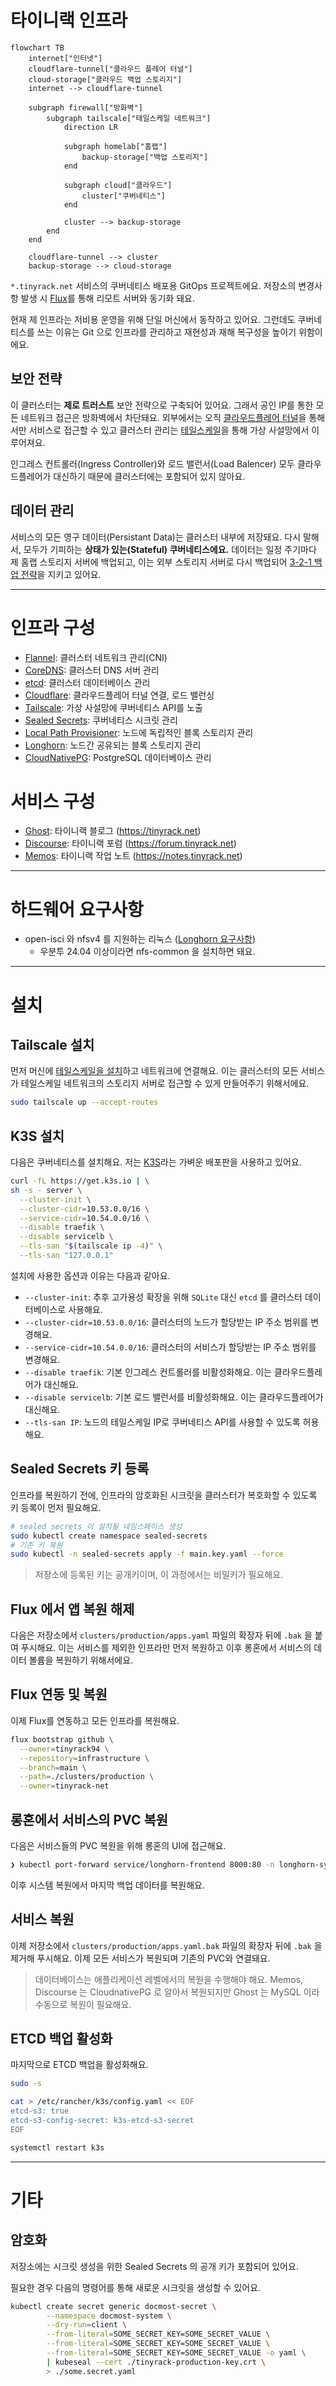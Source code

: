 # 타이니랙 인프라

```mermaid
flowchart TB
    internet["인터넷"]
    cloudflare-tunnel["클라우드 플레어 터널"]
    cloud-storage["클라우드 백업 스토리지"]
    internet --> cloudflare-tunnel

    subgraph firewall["방화벽"]
        subgraph tailscale["태일스케일 네트워크"]
            direction LR

            subgraph homelab["홈랩"]
                backup-storage["백업 스토리지"]
            end

            subgraph cloud["클라우드"]
                cluster["쿠버네티스"]
            end

            cluster --> backup-storage
        end
    end

    cloudflare-tunnel --> cluster
    backup-storage --> cloud-storage
```

`*.tinyrack.net` 서비스의 쿠버네티스 배포용 GitOps 프로젝트에요. 저장소의 변경사항 발생 시 [Flux](https://fluxcd.io/)를 통해 리모트 서버와 동기화 돼요.

현재 제 인프라는 저비용 운영을 위해 단일 머신에서 동작하고 있어요. 그런데도 쿠버네티스를 쓰는 이유는 Git 으로 인프라를 관리하고 재현성과 재해 복구성을 높이기 위함이에요.

## 보안 전략

이 클러스터는 **제로 트러스트** 보안 전략으로 구축되어 있어요. 그래서 공인 IP를 통한 모든 네트워크 접근은 방화벽에서 차단돼요. 외부에서는 오직 [클라우드플레어 터널](https://blog.cloudflare.com/ko-kr/tag/cloudflare-tunnel/)을 통해서만 서비스로 접근할 수 있고 클러스터 관리는 [테일스케일](https://tailscale.com/)을 통해 가상 사설망에서 이루어져요.

인그레스 컨트롤러(Ingress Controller)와 로드 밸런서(Load Balencer) 모두 클라우드플레어가 대신하기 때문에 클러스터에는 포함되어 있지 않아요.

## 데이터 관리

서비스의 모든 영구 데이터(Persistant Data)는 클러스터 내부에 저장돼요. 다시 말해서, 모두가 기피하는 **상태가 있는(Stateful) 쿠버네티스에요.** 데이터는 일정 주기마다 제 홈랩 스토리지 서버에 백업되고, 이는 외부 스토리지 서버로 다시 백업되어 [3-2-1 백업 전략](https://experience.dropbox.com/ko-kr/resources/3-2-1-backup-strategy)을 지키고 있어요.

---

# 인프라 구성

- [Flannel](https://github.com/flannel-io/flannel): 클러스터 네트워크 관리(CNI)
- [CoreDNS](https://coredns.io/): 클러스터 DNS 서버 관리
- [etcd](https://etcd.io/): 클러스터 데이터베이스 관리
- [Cloudflare](https://developers.cloudflare.com/cloudflare-one/connections/connect-networks/): 클라우드플레어 터널 연결, 로드 밸런싱
- [Tailscale](https://tailscale.com/): 가상 사설망에 쿠버네티스 API를 노출
- [Sealed Secrets](https://github.com/bitnami-labs/sealed-secrets): 쿠버네티스 시크릿 관리
- [Local Path Provisioner](https://github.com/rancher/local-path-provisioner): 노드에 독립적인 블록 스토리지 관리
- [Longhorn](https://longhorn.io/): 노드간 공유되는 블록 스토리지 관리
- [CloudNativePG](https://cloudnative-pg.io/): PostgreSQL 데이터베이스 관리

# 서비스 구성

- [Ghost](https://ghost.org/): 타이니랙 블로그 (https://tinyrack.net)
- [Discourse](https://www.discourse.org/): 타이니랙 포럼 (https://forum.tinyrack.net)
- [Memos](https://www.usememos.com/): 타이니랙 작업 노트 (https://notes.tinyrack.net)

---

# 하드웨어 요구사항

- open-isci 와 nfsv4 를 지원하는 리눅스 ([Longhorn 요구사항](https://longhorn.io/docs/1.9.0/deploy/install/#installing-open-iscsi))
  - 우분투 24.04 이상이라면 nfs-common 을 설치하면 돼요.

---

# 설치

## Tailscale 설치

먼저 머신에 [테일스케일을 설치](https://tailscale.com/download)하고 네트워크에 연결해요. 이는 클러스터의 모든 서비스가 테일스케일 네트워크의 스토리지 서버로 접근할 수 있게 만들어주기 위해서에요.

```bash
sudo tailscale up --accept-routes
```

## K3S 설치

다음은 쿠버네티스를 설치해요. 저는 [K3S](https://k3s.io/)라는 가벼운 배포판을 사용하고 있어요.

```bash
curl -fL https://get.k3s.io | \
sh -s - server \
  --cluster-init \
  --cluster-cidr=10.53.0.0/16 \
  --service-cidr=10.54.0.0/16 \
  --disable traefik \
  --disable servicelb \
  --tls-san "$(tailscale ip -4)" \
  --tls-san "127.0.0.1"
```

설치에 사용한 옵션과 이유는 다음과 같아요.

- `--cluster-init`: 추후 고가용성 확장을 위해 `SQLite` 대신 `etcd` 를 클러스터 데이터베이스로 사용해요.
- `--cluster-cidr=10.53.0.0/16`: 클러스터의 노드가 할당받는 IP 주소 범위를 변경해요.
- `--service-cidr=10.54.0.0/16`: 클러스터의 서비스가 할당받는 IP 주소 범위를 변경해요.
- `--disable traefik`: 기본 인그레스 컨트롤러를 비활성화해요. 이는 클라우드플레어가 대신해요.
- `--disable servicelb`: 기본 로드 밸런서를 비활성화해요. 이는 클라우드플레어가 대신해요.
- `--tls-san IP`: 노드의 테일스케일 IP로 쿠버네티스 API를 사용할 수 있도록 허용해요.

## Sealed Secrets 키 등록

인프라를 복원하기 전에, 인프라의 암호화된 시크릿을 클러스터가 복호화할 수 있도록 키 등록이 먼저 필요해요.

```bash
# sealed secrets 이 설치될 네임스페이스 생성
sudo kubectl create namespace sealed-secrets
# 기존 키 복원
sudo kubectl -n sealed-secrets apply -f main.key.yaml --force
```

> 저장소에 등록된 키는 공개키이며, 이 과정에서는 비밀키가 필요해요.

## Flux 에서 앱 복원 해제

다음은 저장소에서 `clusters/production/apps.yaml` 파일의 확장자 뒤에 `.bak` 을 붙여 푸시해요.
이는 서비스를 제외한 인프라만 먼저 복원하고 이후 롱혼에서 서비스의 데이터 볼륨을 복원하기 위해서에요.

## Flux 연동 및 복원

이제 Flux를 연동하고 모든 인프라를 복원해요.

```bash
flux bootstrap github \
  --owner=tinyrack94 \
  --repository=infrastructure \
  --branch=main \
  --path=./clusters/production \
  --owner=tinyrack-net
```

## 롱혼에서 서비스의 PVC 복원

다음은 서비스들의 PVC 복원을 위해 롱혼의 UI에 접근해요.

```bash
❯ kubectl port-forward service/longhorn-frontend 8000:80 -n longhorn-system
```

이후 시스템 복원에서 마지막 백업 데이터를 복원해요.

## 서비스 복원

이제 저장소에서 `clusters/production/apps.yaml.bak` 파일의 확장자 뒤에 `.bak` 을 제거해 푸시해요.
이제 모든 서비스가 복원되며 기존의 PVC와 연결돼요.

> 데이터베이스는 애플리케이션 레벨에서의 복원을 수행해야 해요.
> Memos, Discourse 는 CloudnativePG 로 알아서 복원되지만 Ghost 는 MySQL 이라 수동으로 복원이 필요해요. 

## ETCD 백업 활성화

마지막으로 ETCD 백업을 활성화해요.

```bash
sudo -s

cat > /etc/rancher/k3s/config.yaml << EOF
etcd-s3: true
etcd-s3-config-secret: k3s-etcd-s3-secret
EOF

systemctl restart k3s
```

---

# 기타

## 암호화

저장소에는 시크릿 생성을 위한 Sealed Secrets 의 공개 키가 포함되어 있어요.

필요한 경우 다음의 명령어를 통해 새로운 시크릿을 생성할 수 있어요.

```bash
kubectl create secret generic docmost-secret \
        --namespace docmost-system \
        --dry-run=client \
        --from-literal=SOME_SECRET_KEY=SOME_SECRET_VALUE \
        --from-literal=SOME_SECRET_KEY=SOME_SECRET_VALUE \
        --from-literal=SOME_SECRET_KEY=SOME_SECRET_VALUE -o yaml \
        | kubeseal --cert ./tinyrack-production-key.crt \
        > ./some.secret.yaml
```
